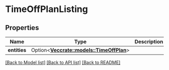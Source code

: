 # TimeOffPlanListing

## Properties

Name | Type | Description | Notes
------------ | ------------- | ------------- | -------------
**entities** | Option<[**Vec<crate::models::TimeOffPlan>**](TimeOffPlan.md)> |  | [optional]

[[Back to Model list]](../README.md#documentation-for-models) [[Back to API list]](../README.md#documentation-for-api-endpoints) [[Back to README]](../README.md)



